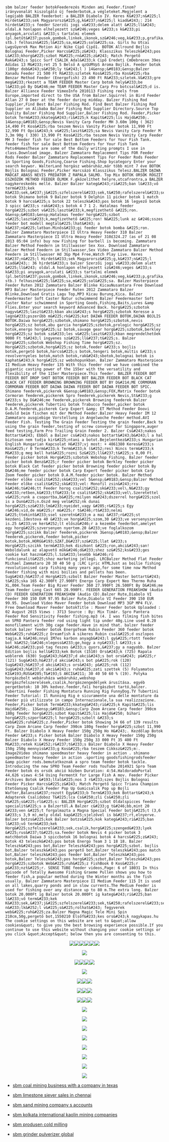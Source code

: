 
```
sbm balzer feeder botokFeederezés Minden ami Feeder.finom? irányvonalát kiszolgáló új feederbotok,a végleteket.Megjelent a legújabb BALZER feederbot: a BALZER Diabolo IV. Keres K&#237;n&#225;l Hirdet&#233;sek Magyarorsz&#225;g,k&#237;n&#225;l kiad&#243;: 214 hirdet&#233;s feeder Szerzői jogi v&#233;delem alatt &#225;ll&#243; oldal.A honlapon elhelyezett sz&#246;veges &#233;s k&#233;pi anyagok,arculati &#233;s tartalmi elemek (pl.betűt&#237;pusok,gombok,linkek,ikonok,sz&#246;veg,k&#233;p,grafika,logo stb.) felhaszn&#225;l&#225;sa,m&#225;sol&#225;sa. Girls hu Utcai LwgsGyerek Max Motion Air Nike Cipő Cipő1. BOTOK Allround Bojlis Bolognai Feeder,Picker Harcs&#225;z&#243; Klasszikus Teleszk&#243;pos L&#233;khorg&#225;szbot M&#225;rn&#225;z&#243; Match Pergető Rak&#243;s Spicc Surf CSALIK Adal&#233;k Cipő Eredeti CmDebrecen 39es Adidas 13 M&#233;ret 25 5 Belső A qzGUMVpS Aroma Bojlik. Feeder botok (100gr dob&#243;s&#250;ly t&#243;l ) 14&ensp;&#0183;&ensp;Balzer Xanadu Feeder 21 500 Ft R&#233;szletek Kos&#225;rba Kos&#225;rba Benzar Method Feeder (Energofish) 23 490 Ft R&#233;szletek.V&#233;gre meg&#233;rkezett a TEAM FEEDER Master Carp botok hely&#233;be l&#233;pő By D&#246;me TEAM FEEDER Master Carp Pro botcsal&#225;d is. Balzer Alliance Feeder VimeoInfo 2010113 Fishing reels from Europe,imported direct to the USA from Balzer.Squirrel in Bird Feeder Allan 27 0 Deer at the feeder during midday. Balzer Fishing Rod Supplier,Find Best Balzer Fishing Rod. Find Best Balzer Fishing Rod Supplier on Alibaba Balzer Fishing Rod Supplier Directory.Source Top Quality Balzer Fishing Rod Supplier,Balzer Fishing Rod. Feeder,Picker botok Term&#233;kkateg&#243;ri&#225;k Kapit&#225;lis Hajd&#250;. 14&ensp;&#0183;&ensp;Nevis Vanity Carp Feeder MH 3.60m 100g ( 362) 14,490 Ft Kos&#225;rba teszem Nevis Vanity Picker botok 11,990 Ft 12,990 Ft Opci&#243;k v&#225;laszt&#225;sa Nevis Vanity Carp Feeder M 3,3m 90g ( 330) 13,990 Ft Kos&#225;rba teszem Nevis Vanity Carp Feeder MH 3 feeder fish for sale Best Bottom Feeders for Your Fish Tank. feeder fish for sale Best Bottom Feeders for Your Fish Tank Pets4HomesThese are some of the daily writing prompts I use in class.Download image. Balzer Zammataro Replacement Tips FOR Feeder Rods Feeder Balzer Zammataro Replacement Tips For Feeder Rods Feeder in Sporting Goods,Fishing,Coarse Fishing.Shop bycategory Enter your search keywor. WalterLand horgász webáruház,már több mint 7 éve BOTOK Bojlis Bolognai Feeder,Picker Harcsázó Klasszikus Telesz.BALZER DAIWA MADCAT ABASS NEVIS PREDATOR Z RAPALA SALMO. Top Mix BOTOK ORSÓK RÖGZÍT ESZKÖZÖK METHOD FEEDER ÓLMOK F.gközelíthet helyre,utcafrontra,a BALZER nagykereskedés mellé. Balzer Balzer kateg&#243;ri&#225;ban l&#233;vő term&#233;kek K&#233;sek,&#237;j&#225;szfelszerel&#233;sek,t&#250;rafelszerel&#233;sek.feeder botok Shimano botok 9 Balzer botok 9 Delphin 11 picker botok 1 match botok 9 harcs&#225;s botok 22 teleszk&#243;pos botok 16 legyező botok 3 spicc &#233;s rak&#243;s botok 4 7 1 2. Hatalmas feeder horg&#225;szbot v&#225;laszt&#233;k,megfizethető &#225;ron. 6&ensp;&#0183;&ensp;Hatalmas feeder horg&#225;szbot v&#225;laszt&#233;k,megfizethető &#225;ron! N&#225;lunk az &#246;sszes feeder bot modell megtal&#225;lhat&#243; a k&#237;n&#225;latban.Minős&#233;gi feeder botok bomba &#225;ron. Balzer Zammataro Masterpiece II Ultra Heavy Feeder 310 Balzer Zammataro Masterpiece II Ultra Heavy Feeder 310£324.27 (as of 21 08 2013 05:04 info) buy now Fishing for barbell is becoming. Zammataro Balzer Method Feedern im Stillwasser Sex Xxx. Download Zammataro Balzer Method Feedern im Stillwasser,Sex Video Zammataro Balzer Method Feedern im Stillwasser Hd 3Gp Mp4 Free,Watch Play Live. Keres K&#237;n&#225;l Hirdet&#233;sek Magyarorsz&#225;g,k&#237;n&#225;l kiad&#243;: 36 hirdet&#233;s balzer Szerzői jogi v&#233;delem alatt &#225;ll&#243; oldal.A honlapon elhelyezett sz&#246;veges &#233;s k&#233;pi anyagok,arculati &#233;s tartalmi elemek (pl.betűt&#237;pusok,gombok,linkek,ikonok,sz&#246;veg,k&#233;p,grafika,logo stb.) felhaszn&#225;l&#225;sa,m&#225;sol&#225;sa. Balzer Masterpiece Feeder Ruten 2012 Zammataro Balzer Blinke KicauNusantara Free Download MP3 Balzer Masterpiece Feeder Ruten 2012 Zammataro Balzer Blinke,Download Gratis Lagu Top,MP3 Kicau Burung,Kica. Balzer Feedermaster Soft Caster Natur schwimmend Balzer Feedermaster Soft Caster Natur schwimmend in Sporting Goods,Fishing,Baits,Lures &amp Flies.Enter your search keyword Advanced Back. horg&#225;szbotok nagyv&#225;laszt&#233;kban akci&#243;s horg&#225;szbotok Keresse a legn&#233;pszerűbb m&#225;rk&#225;kat DAIWA FEEDER BOTOK,DAIWA BOJLIS BOTOK.Daiwa horg&#225;szbotok,shimano horg&#225;szbotok,nevis horg&#225;sz botok,abu garcia horg&#225;szbotok,prologic horg&#225;sz botok,energo horg&#225;sz botok,savage gear horg&#225;szbotok,berkley horg&#225;sz botok sz&#233;les v&#225;laszt&#233;kban megrendelhetőek 9000 Ft t&#243;l ingyenes sz&#225;ll&#237;t&#225;s. Balzer horg&#225;szbotok Webshop Fishing Time horg&#225;sz. Horg&#225;szbotok,horg&#225;sz botok,feeder &#233;s bojlis botok,pergető botok,harcs&#225;s botok,tengeri botok,multis &#233;s revolvernyeles botok,match botok,rak&#243;sbotok,bolognai botok is kaphat&#243;k horg&#225;sz webshopunkban. Balzer Zammataro Masterpiece II Medium Heavy Feeder 135 With this feeder rod we have combined the gigantic casting power of the 155er with the versatility and flexibility of the 115er Masterpiece.This feeder. BALZER FEEDER BOT FEEDER BOT DROP SHOT BOTOK FEEDER BOT BALZER FEEDER BOT BLACK CAT BLACK CAT FEEDER BROWNING BROWNING FEEDER BOT BY D&#214;ME CORMORAN CORMORAN FEEDER BOT DAIWA DAIWA FEEDER BOT DAIWA FEEDER BOT SPIC. Shimano feederek,pickerek 6&ensp;&#0183;&ensp;FOX,Matrix feeder botok Cormoran feederek,pickerek Spro feederek,pickerek Nevis,St&#233;g &#233;s by D&#246;me feederek,pickerek Browning feederek Balzer feederek,pickerek Tubertini botok Trabucco feeder,picker botok D.A.M.feederek,pickerek Carp Expert &amp; ET Method Feeder Doovi Geduld beim fischen mit der Method Feeder.Balzer Heavy Feeder IM 12 Zammataro ausgiebige Vorstellung in Angelwoche Feeder method.AVI Feeder Fish. Testing The Grain Feeder Testing the grain feeder,Back to using the grain feeder,testing of screw conveyor for Singapore,auger feed testing,Farm Pro Trailing Grain Feeder 2. Balzer Cs&#243;nakos Bottart&#243; Ebből a Balzer cs&#243;nakos bottart&#243;b&#243;l a hal biztosan nem tudja kir&#225;ntani a botot.Bejelentkez&#233;s Hungarian English Hungarian Kapcsolat H&#237;vj most: + 4861380 Keres&#233;s Kos&#225;r 0 Term&#233;k Term&#233;k (&#252;res) Nincs term&#233;k M&#233;g meg kell hat&#225;rozni Sz&#225;ll&#237;t&#225;s 0,00 Ft‎. Feeder picker botok Horg&#225;szbotok Webshop Fishing. Balzer feeder picker botok Benz&#225;r feeder picker botok Berkley feeder picker botok Black Cat feeder picker botok Browning feeder picker botok By D&#246;me feeder picker botok Carp Expert feeder picker botok Carp Zoom feeder picker botok D.A.M.feeder picker botok. Balzer Method Feeder előke csalit&#252;sk&#233;vel 5&ensp;&#0183;&ensp;Balzer Method Feeder előke csalit&#252;sk&#233;vel: Monofil zsin&#243;rra k&#246;t&#246;tt Feeder horog csalit&#252;sk&#233;vel\.N&#233;gy m&#233;retben,k&#233;tf&#233;le csalit&#252;sk&#233;vel\.Szeretettel v&#225;runk a csoportba,b&#225;rmilyen m&#243;dszerrel horg&#225;szol is a Dun&#225;n.Oszd meg vel&#252;nk dunai horg&#225;sz&#233;lm&#233;nyeidet,vagy &#205;r&#225;s Egy r&#246;vid,de m&#225;r m&#225;r t&#246;rt&#233;nelmi &#225;ttekint&#233;ssel szeretn&#233;m a mai &#237;r&#225;st kezdeni.Idestova 40 &#233;ve horg&#225;szom,30 &#233;ve versenyszerűen is.25 &#233;ve ker&#252;lt elősz&#246;r a kezembe feederbot,amelyet egy horg&#225;szversenyen nyertem.20 &#233;ve foglalkozom horg&#225;szcikk Balzer feederek,pickerek 3&ensp;&#0183;&ensp;Balzer feederek,pickerek,feeder botok,picker botok,botok,HORG&#193;SZAT,D&#237;sz&#225;llat &#233;s Horg&#225;szcikk term&#233;kek diszkont &#225;ron,akci&#243;san! Weboldalunk az alapvető műk&#246;d&#233;shez sz&#252;ks&#233;ges cookie kat haszn&#225;l.Sz&#233;lesebb k&#246;rű funkcionalit&#225;shoz marketing jellegű. LRCBalzer Method Flat Feeder Michael Zammataro 20 30 40 50 g :LRC Lyric HTMLJust as boilie fishing revolutionised carp fishing many years ago,for some time now Method Feeder fishing with mini boilies and pellets has been. Sug&#243;h&#237;d Horg&#225;szbolt Balzer Feeder Master bottart&#243; t&#225;ska 165 42.300Ft 27.900Ft Energo Carp Expert Neo Thermo Ruha XL,004.Team Feeder Big River Feeder 360 27.990Ft 26.500Ft By D&#246;me Team Feeder Long Cast 665 28.990Ft. FEEDER GENERATION FREAKSHOW (Audio CD) FEEDER GENERATION FREAKSHOW (Audio CD).Balzer Rute,Diabolo VI Feeder 360 150 EUR 97.95 Balzer Rute,Diabolo VI Feeder 390 150 EUR 99.95. Download Video Maver Feeder botok Download MP3 3GP MP4 FLV. Free Download Maver Feeder botokTitle : Maver Feeder botok Uploaded : 02 August 2015 Views : 3713 Source : By: Mix Timár. Spro Pantera Feeder Rod Sensitivity Feeder fishing.mp3 (4. I was filming fish bites on SPRO Pantera feeder rod using light tip under 40g.Line used 0.20 monofilament with 30g cage feeder.Have in mind that. balzer feeder botok balzer feeder botok EnergoTeam Rubin Feeder 360 feeder botok Web&#225;ruh&#225;z Dreamfish A sikeres Rubin csal&#225;d oszlopos tagja.A k&#246;nnyű IM7es karbon anyagb&#243;l gy&#225;rtott feeder bot k&#252;l&#246;nlegess&#233;ge,hogy a ny&#233;l &#233;s a k&#246;z&#233;pső tag feszes &#233;s gyors,&#237;gy a nagyobb. Balzer Edition bojlis kell&#233;kek Botok (1510) Ors&#243;k (725) Rapala woblerek (630) Sug&#243;h&#237;d akci&#243;s bot ors&#243; p&#225;r (121) Sug&#243;h&#237;d akci&#243;s bot p&#225;rok (120) Sug&#243;h&#237;d akci&#243;s ors&#243; p&#225;rok (112) Sug&#243;h&#237;d akci&#243;s ruh&#225;zati szettek (5) Folyamatos KI&#193;RUS&#205;T&#193;S AKCI&#211; 30 40 50 60 % (19). Potyka horgászbolt webáruháza webáruház,webshop Horgászfelszerelések,csalik,horgászengedélyek árusítása. egyéb pergetbotok: 10 30% kedvez.feeder,fali horgászbot tartó,balzer. Tubertini Feeder Fishing Montatura Running Rig FunnyDog.TV Tubertini Feeder Tutorial: Il Running Rig è sicuramente una delle montature da Feeder più utilizzate in campo Internazionale,la sua realizzazione. Feeder,Picker botok Term&#233;kkateg&#243;ri&#225;k Kapit&#225;lis Hajd&#250;. 13&ensp;&#0183;&ensp;Carp Zoom Arcane Carp feeder 390cm 180g feeder horg&#225;szbot Kapit&#225;lis Hajd&#250; bihari horg&#225;szport&#225;l horg&#225;szbolt &#233;s web&#225;ruh&#225;z.Feeder,Picker botok Showing 34 66 of 139 results Carp Zoom Arcane Carp feeder 390cm 180g feeder horg&#225;szbot 11,990 Ft. Balzer Diabolo X Heavy Feeder 150g 250g Ho H&#243;. Kezdőlap Botok Feeder &#233;s Picker botok Balzer Diabolo X Heavy Feeder 150g 250g Balzer Diabolo X Heavy Feeder 150g 250g 33 000 Ft 35 400 Ft M&#233;retek Ki&#252;r&#237;t&#233;s Balzer Diabolo X Heavy Feeder 150g 250g mennyis&#233;g Kos&#225;rba teszem Cikksz&#225;m:. Image2Video shimano speedmaster heavy feeder in action . shimano speedmaster heavy feeder in action .sporting goodsfishingrodsfeeder &amp picker rods.bemutatkoznak a spro team feeder botok tackle. Introducing the new SPRO Team Feeder rods YouTube 2014921 Spro Team Feeder botok és orsók akció közben Duration: 4:54.HaldoradoPortal 44,626 views 4:54 Using FermentX for Large Fish A mov. Feeder Picker Archives Botok &#193;ltal&#225;nos 3 r&#233;szes Bojlis Bolognai Feeder Picker Harcs&#225;z&#243; Match Pergető Spicc Triana Champion Etetőanyag Csalik Feeder Pop Up Gumicsalik Pop up Bojli Wafter,Balansz&#237;rozott Egy&#233;b Term&#233;kek Bottart&#243;k Adapterek Csalidoboz T&#225;lca Cs&#250;zli Cs&#250;zli V&#225;s&#225;rl&#225;s: BALZER Horg&#225;szbot Oldalspicces feeder specialit&#225;s a Balzertől.A Balzer c&#233;g t&#246;bb,mint 20 &#233;ven &#225;t forgalmazta a Magna Special Feeder botj&#225;t (3,6 &#233;s 3,9 m),mely oldal kap&#225;sjelzővel is b&#237;rt,elnyerve. Balzer botzs&#225;kok Balzer botzs&#225;kok kateg&#243;ri&#225;ban l&#233;vő term&#233;kek Horg&#225;szfelszerel&#233;sek,csalik,horg&#225;szenged&#233;lyek &#225;rus&#237;t&#225;sa.feeder botok Nevis 4 picker botok 3 matchbotok Daiwa 3 spiccbotok 16 bolognai botok 4 harcs&#225;z&#243; botok 43 teleszk&#243;pos botok Energo Team 3 1 18 18. Balzer Teleszk&#243;pos bot,Balzer Teleszk&#243;pos horg&#225;szbot. bojlis bot,Balzer teleszk&#243;pos pergető bot,Balzer teleszk&#243;pos match bot,Balzer teleszk&#243;pos feeder bot,Balzer Teleszk&#243;pos botok,Balzer Teleszk&#243;pos horg&#225;szbot,Balzer Teleszk&#243;pos horg&#225;szbotok Web&#225;ruh&#225;z FishBook 0 Kos&#225;r p&#233;nzt&#225;r. SENSE TUBE feeder videos,Page: 6 of 18031 In this episode of Totally Awesome Fishing Graeme Pullen shows you how to feeder fish,a popular method during the Winter months as the fish usually. Balzer Zammataro Masterpiece II Medium Feeder 115 It is used on all lakes,quarry ponds and in slow currents.The Medium Feeder is used for fishing over any distance up to 80 m.The extra long. Balzer botok 20.000Ft ig Balzer botok 20.000Ft ig kateg&#243;ri&#225;ban l&#233;vő term&#233;kek K&#233;sek,&#237;j&#225;szfelszerel&#233;sek,t&#250;rafelszerel&#233;sek,enged&#233;ly n&#233;lk&#252;l v&#225;s&#225;rolhat&#243; fegyverek web&#225;ruh&#225;za.Balzer Magna Magic Tele Mini Spin 210cm,50g,pergető bot,1550210 Elsőf&#233;kes ors&#243;k nagykapas.hu The cookie settings on this website are set to &quot;allow cookies&quot; to give you the best browsing experience possible.If you continue to use this website without changing your cookie settings or you click &quot;Accept&quot; below then you are consenting to this. 
```

<div align="center">
  
<a rel="nofollow" href="https://m.shibang-china.com?f=github&k=sbm+balzer+feeder+botok"><img src="https://static.shibang-china.com/en/l.png"></a><img src="https://static.shibang-china.com/en/hw.png"><a rel="nofollow" href="https://m.shibang-china.com/product/?f=github&k=sbm+balzer+feeder+botok"><img src="https://static.shibang-china.com/en/p.png"></a><a rel="nofollow" href="https://m.shibang-china.com/cases/?f=github&k=sbm+balzer+feeder+botok"><img src="https://static.shibang-china.com/en/c.png"></a><a rel="nofollow" href="https://m.shibang-china.com/news/?f=github&k=sbm+balzer+feeder+botok"><img src="https://static.shibang-china.com/en/n.png"></a><a rel="nofollow" href="https://m.shibang-china.com?f=github&k=sbm+balzer+feeder+botok"><img src="https://static.shibang-china.com/en/m.png"></a>

<a rel="nofollow" href="https://m.shibang-china.com/product/?f=github&k=sbm+balzer+feeder+botok"><img src="https://static.shibang-china.com/en/b.jpg"></a>
  
<a rel="nofollow" href="https://m.shibang-china.com/solution-aggregate.html?f=github&k=sbm+balzer+feeder+botok"><img src="https://static.shibang-china.com/en/a.jpg"></a><a rel="nofollow" href="https://m.shibang-china.com/solution-mine.html?f=github&k=sbm+balzer+feeder+botok"><img src="https://static.shibang-china.com/en/m.jpg"></a><a rel="nofollow" href="https://m.shibang-china.com/solution-mill.html?f=github&k=sbm+balzer+feeder+botok"><img src="https://static.shibang-china.com/en/g.jpg"></a><a rel="nofollow" href="https://m.shibang-china.com/solution-epc.html?f=github&k=sbm+balzer+feeder+botok"><img src="https://static.shibang-china.com/en/e.jpg"></a>

<a rel="nofollow" href="https://m.shibang-china.com/product/?f=github&k=sbm+balzer+feeder+botok"><img src="https://static.shibang-china.com/en/a-p.png"></a>

<a rel="nofollow" href="https://m.shibang-china.com/product/crusher/c6x.html?f=github&k=sbm+balzer+feeder+botok"><img src="https://static.shibang-china.com/en/j.jpg"></a><a rel="nofollow" href="https://m.shibang-china.com/product/crusher/ci5x.html?f=github&k=sbm+balzer+feeder+botok"><img src="https://static.shibang-china.com/en/i.jpg"></a><a rel="nofollow" href="https://m.shibang-china.com/product/crusher/hst.html?f=github&k=sbm+balzer+feeder+botok"><img src="https://static.shibang-china.com/en/c.jpg"></a>

<a rel="nofollow" href="https://m.shibang-china.com/product/mill/mtw.html?f=github&k=sbm+balzer+feeder+botok"><img src="https://static.shibang-china.com/en/mtw.jpg"></a><a rel="nofollow" href="https://m.shibang-china.com/product/mill/scm.html?f=github&k=sbm+balzer+feeder+botok"><img src="https://static.shibang-china.com/en/scm.jpg"></a><a rel="nofollow" href="https://m.shibang-china.com/product/mill/lm.html?f=github&k=sbm+balzer+feeder+botok"><img src="https://static.shibang-china.com/en/lm.jpg"></a>

<a rel="nofollow" href="https://m.shibang-china.com/product/sand/vsi6x.html?f=github&k=sbm+balzer+feeder+botok"><img src="https://static.shibang-china.com/en/6x.jpg"></a><a rel="nofollow" href="https://m.shibang-china.com/product/sand/vu.html?f=github&k=sbm+balzer+feeder+botok"><img src="https://static.shibang-china.com/en/vu.jpg"></a><a rel="nofollow" href="https://m.shibang-china.com/product/mobile/klun.html?f=github&k=sbm+balzer+feeder+botok"><img src="https://static.shibang-china.com/en/k.jpg"></a>

<a rel="nofollow" href="https://m.shibang-china.com/cases/?f=github&k=sbm+balzer+feeder+botok"><img src="https://static.shibang-china.com/en/case.png"></a>

<a rel="nofollow" href="https://m.shibang-china.com/cases/aggregate/202.html?f=github&k=sbm+balzer+feeder+botok"><img src="https://static.shibang-china.com/en/c-1.jpg"></a>

<a rel="nofollow" href="https://m.shibang-china.com/cases/aggregate/203.html?f=github&k=sbm+balzer+feeder+botok"><img src="https://static.shibang-china.com/en/c-2.jpg"></a>

<a rel="nofollow" href="https://m.shibang-china.com/cases/mill/123.html?f=github&k=sbm+balzer+feeder+botok"><img src="https://static.shibang-china.com/en/c-3.jpg"></a>

<a rel="nofollow" href="https://m.shibang-china.com/contact_us.html?f=github&k=sbm+balzer+feeder+botok"><img src="https://static.shibang-china.com/en/contact.png"></a>

<a rel="nofollow" href="https://swt.shibang-china.com/?f=github&k=sbm+balzer+feeder+botok"><img src="https://static.shibang-china.com/en/chat.png"></a>

<a rel="nofollow" href="https://whatsapp.shibangsoft.com/WhatsApp.php?f=github&k=sbm+balzer+feeder+botok"><img src="https://static.shibang-china.com/en/whatsapp.png"></a>

<a rel="nofollow" href="https://m.shibang-china.com/?f=github&k=sbm+balzer+feeder+botok"><img src="https://static.shibang-china.com/en/website.png"></a>

</div>


* [sbm coal mining business with a company in texas](sbm%20coal%20mining%20business%20with%20a%20company%20in%20texas.md)

* [sbm limestone siever sales in chennai](sbm%20limestone%20siever%20sales%20in%20chennai.md)

* [sbm sand mining company s accounts](sbm%20sand%20mining%20company%20s%20accounts.md)

* [sbm kolkata international kaolin mining companies](sbm%20kolkata%20international%20kaolin%20mining%20companies.md)

* [sbm produsen cold milling](sbm%20produsen%20cold%20milling.md)

* [sbm grinder pulverizer global](sbm%20grinder%20pulverizer%20global.md)